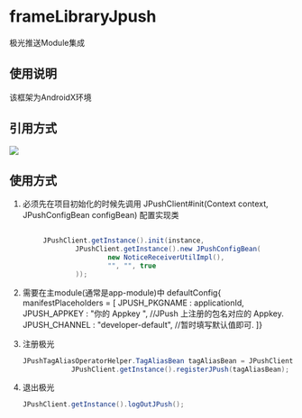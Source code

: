 # frameLibraryJpush
极光推送Module集成

## 使用说明
  该框架为AndroidX环境

## 引用方式
[![](https://jitpack.io/v/GitHubWebb/frameLibraryJpush.svg)](https://jitpack.io/#GitHubWebb/frameLibraryJpush)

## 使用方式
1. 必须先在项目初始化的时候先调用 JPushClient#init(Context context, JPushConfigBean configBean)  配置实现类
   ```java
    
        JPushClient.getInstance().init(instance,
                JPushClient.getInstance().new JPushConfigBean(
                        new NoticeReceiverUtilImpl(),
                        "", "", true
                ));

    ```

2. 需要在主module(通常是app-module)中 
                        defaultConfig{
                                manifestPlaceholders = [
                                                            JPUSH_PKGNAME : applicationId,
                                                            JPUSH_APPKEY  : "你的 Appkey ", //JPush 上注册的包名对应的 Appkey.
                                                            JPUSH_CHANNEL : "developer-default", //暂时填写默认值即可.
                                                    ]}
                                                    
                            
3. 注册极光
    ```java
    JPushTagAliasOperatorHelper.TagAliasBean tagAliasBean = JPushClient.getInstance().getTagAliasBean(baseBean.data.getId());
                JPushClient.getInstance().registerJPush(tagAliasBean);
    ```                                     
4. 退出极光
    ```java
    JPushClient.getInstance().logOutJPush();
    ``` 